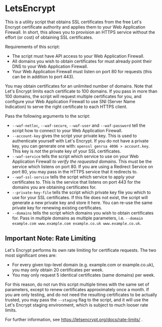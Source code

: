 # LetsEncrypt

This is a utility script that obtains SSL certificates from the free Let's Encrypt certificate authority and applies
them to your Web Application Firewall.  In short, this allows you to provision an HTTPS service without the effort (or
cost) of obtaining SSL certificates.

Requirements of this script:

* The script must have API access to your Web Application Firewall.
* All domains you wish to obtain certificates for must already point their DNS to your Web Application Firewall.
* Your Web Application Firewall must listen on port 80 for requests (this can be in addition to port 443).

You may obtain certificates for an unlimited number of domains.  Note that Let's Encrypt limits each certificate
to 100 domains.  If you pass in more than 100 domains, the script will request multiple certificates for you, and
configure your Web Application Firewall to use SNI (Server Name Indication) to serve the right certificate to each
HTTPS client.

Pass the following arguments to the script:

* `--waf-netloc`, `--waf-secure`, `--waf-user` and `--waf-password` tell the script how to connect to your
  Web Application Firewall.
* `--account-key` gives the script your private key.  This is used to authenticate yourself with Let's Encrypt.
  If you do not have a private key, you can generate one with: `openssl genrsa 4096 > account.key`.  This key
  is *not* the private key of your SSL certificates.
* `--waf-service` tells the script which service to use on your Web Application Firewall *to verify the requested
  domains*.  This must be the service which listens on port 80.  If you are using a Redirect Service on port 80,
  you may pass in the HTTPS service that it redirects to.
* `--waf-ssl-service` tells the script which service to apply your certificates to.  This is the service that listens
  on port 443 for the domains you are obtaining certificates for.
* `--private-key-file` tells the script which private key file you which to use for your SSL certificates.  If this file
  does not exist, the script will generate a new private key and store it here.  You can re-use the same private key
  for renewing existing certificates.
* `--domains` tells the script which domains you wish to obtain certificates for.  Pass in multiple domains as multiple
  parameters, i.e. `--domain example.com www.example.com example.co.uk www.example.co.uk`.

## Important Note: Rate Limiting

Let's Encrypt performs its own rate limiting for certificate requests.  The two most significant ones are:

* For every given top-level domain (e.g. example.com or example.co.uk), you may only obtain 20 certificates per week.
* You may only request 5 identical certificates (same domains) per week.

For this reason, do not run this script multiple times with the same set of parameters, except to renew certificates
approximately once a month.  If you are only testing, and do not need the resulting certificates to be actually trusted,
you may pass the `--staging` flag to the script, and it will use the Let's Encrypt staging environment, which is subject
to much looser rate limits.

For further information, see https://letsencrypt.org/docs/rate-limits/ .